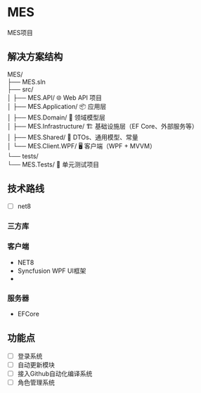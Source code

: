 # MES
MES项目

## 解决方案结构

MES/  
├── MES.sln  
├── src/  
│   ├── MES.API/                  🌐 Web API 项目  
│   ├── MES.Application/         📦 应用层  
│   ├── MES.Domain/              🧠 领域模型层  
│   ├── MES.Infrastructure/      🏗️ 基础设施层（EF Core、外部服务等）  
│   ├── MES.Shared/              🔗 DTOs、通用模型、常量  
│   └── MES.Client.WPF/          🖥️ 客户端（WPF + MVVM）  
└── tests/  
└── MES.Tests/               🧪 单元测试项目  

## 技术路线

- [ ] net8

### 三方库



### 客户端

- NET8
- Syncfusion WPF UI框架
- 

### 服务器

- EFCore

## 功能点

- [ ] 登录系统
- [ ] 自动更新模块
- [ ] 接入Github自动化编译系统
- [ ] 角色管理系统